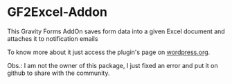 # GF2Excel-Addon
This Gravity Forms AddOn saves form data into a given Excel document and attaches it to notification emails

To know more about it just access the plugin's page on <a href="https://br.wordpress.org/plugins/gravity-forms-to-excel-addon/" target="_blank">wordpress.org</a>.


Obs.: I am not the owner of this package, I just fixed an error and put it on github to share with the community.
